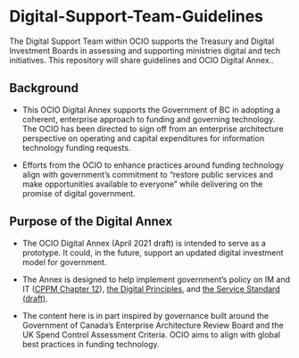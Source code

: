 # Digital-Support-Team-Guidelines

The Digital Support Team within OCIO supports the Treasury and Digital Investment Boards in assessing and supporting ministries digital and tech initiatives. This repository will share guidelines and OCIO Digital Annex..

## Background

* This OCIO Digital Annex supports the Government of BC in adopting a coherent, enterprise approach to funding and governing technology. The OCIO has been directed to sign off from an enterprise architecture perspective on operating and capital expenditures for information technology funding requests. 

* Efforts from the OCIO to enhance practices around funding technology align with government’s commitment to “restore public services and make opportunities available to everyone” while delivering on the promise of digital government.


## Purpose of the Digital Annex

* The OCIO Digital Annex (April 2021 draft) is intended to serve as a prototype. It could, in the future, support an updated digital investment model for government.

* The Annex is designed to help implement government’s policy on IM and IT ([CPPM Chapter 12](https://www2.gov.bc.ca/gov/content/governments/policies-for-government/core-policy/policies/im-it-management)), [the Digital Principles](https://github.com/bcgov/Digital-Principles), and [the Service Standard (draft)](https://github.com/rumoncarter/Service-Standard).

* The content here is in part inspired by governance built around the Government of Canada’s Enterprise Architecture Review Board and the UK Spend Control Assessment Criteria. OCIO aims to align with global best practices in funding technology.
